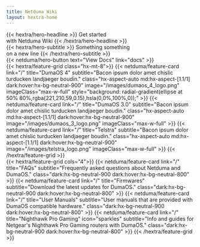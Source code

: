 ```yaml
---
title: Netduma Wiki
layout: hextra-home
---
```


<div class="hx-mt-6 hx-mb-6">
{{< hextra/hero-headline >}}
  Get started&nbsp;<br class="sm:hx-block hx-hidden" />with Netduma Wiki
{{< /hextra/hero-headline >}}
</div>

<div class="hx-mb-8">
{{< hextra/hero-subtitle >}}
  Something something&nbsp;<br class="sm:hx-block hx-hidden" />on a new line
{{< /hextra/hero-subtitle >}}
</div>

<div class="hx-mb-6">
{{< netduma/hero-button text="View Docs" link="docs" >}}
</div>

<div class="hx-mt-6">
{{< hextra/feature-grid class="hx-mt-8">}}
  {{< netduma/feature-card
    link="/"
    title="DumaOS 4"
    subtitle="Bacon ipsum dolor amet chislic turducken landjaeger boudin."
    class="hx-aspect-auto md:hx-aspect-[1.1/1] dark:hover:hx-bg-neutral-900"
    image="/images/dumaos_4_logo.png"
    imageClass="max-w-full"
    style="background: radial-gradient(ellipse at 50% 80%,rgba(221,210,59,0.15),hsla(0,0%,100%,0));"
  >}}
  {{< netduma/feature-card
    link="/"
    title="DumaOS 3.0"
    subtitle="Bacon ipsum dolor amet chislic turducken landjaeger boudin."
    class="hx-aspect-auto md:hx-aspect-[1.1/1] dark:hover:hx-bg-neutral-900"
    image="/images/dumaos_3_logo.png"
    imageClass="max-w-full"
  >}}
  {{< netduma/feature-card
    link="/"
    title="Telstra"
    subtitle="Bacon ipsum dolor amet chislic turducken landjaeger boudin."
    class="hx-aspect-auto md:hx-aspect-[1.1/1] dark:hover:hx-bg-neutral-900"
    image="/images/telstra_logo.png"
    imageClass="max-w-full"
  >}}
{{< /hextra/feature-grid >}}
</div>

<div class="hx-mt-4">
{{< hextra/feature-grid cols="4">}}
  {{< netduma/feature-card
    link="/"
    title="FAQs"
    subtitle="Frequently asked questions about Netduma and DumaOS."
    class="dark:hx-bg-neutral-900 dark:hover:hx-bg-neutral-800"
  >}}
  {{< netduma/feature-card
    link="/"
    title="Firmwares"
    subtitle="Download the latest updates for DumaOS."
    class="dark:hx-bg-neutral-900 dark:hover:hx-bg-neutral-800"
  >}}
  {{< netduma/feature-card
    link="/"
    title="User Manuals"
    subtitle="User manuals that are provided with DumaOS compatible hardware."
    class="dark:hx-bg-neutral-900 dark:hover:hx-bg-neutral-800"
  >}}
  {{< netduma/feature-card
    link="/"
    title="Nighthawk Pro Gaming"
    icon="sparkles"
    subtitle="Info and guides for Netgear's Nighthawk Pro Gaming routers with DumaOS."
    class="dark:hx-bg-neutral-900 dark:hover:hx-bg-neutral-800"
  >}}
{{< /hextra/feature-grid >}}
</div>